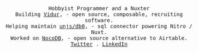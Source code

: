 <p align="center">
<samp>
    Hobbyist Programmer and a Nuxter<br/>
    Building <a href="https://github.com/profilecity/vidur">Vidur</a>, - open source, composable, recruiting software.<br>
    Helping maintain <a href="https://github.com/unjs/db0">unjs/db0</a>, - sql connector powering Nitro / Nuxt.<br>
    Worked on <a href="https://github.com/nocodb/nocodb">NocoDB</a>, - open source alternative to Airtable.<br>
    <a href="https://twitter.com/aman_desai_">Twitter</a> .
    <a href="https://linkedin.com/in/amandesai01">LinkedIn</a>
  </samp>
</p>

<!-- <table>
  <tr>
  <td>
<p align="center">
  <samp>
    Becoming a better engineer everyday.<br/>
    Working on <a href="https://github.com/nocodb/nocodb">NocoDB</a>, - open source alternative to Airtable.<br>
    Building <a href="https://github.com/profilecity/vidur">Vidur</a>, - open source, composable, recruiting software.<br>
    Helping maintain <a href="https://github.com/unjs/db0">unjs/db0</a>, - sql connector powering Nitro / Nuxt.<br>
    <a href="https://twitter.com/aman_desai_">Twitter</a> .
    <a href="https://linkedin.com/in/amandesai01">LinkedIn</a>
  </samp>
</p>
</td>
    <td>
<p align="center">
  <a href="https://nuxters.nuxt.com/amandesai01"><img src="https://nuxters.nuxt.com/__og-image__/image/amandesai01/og.png" alt="Aman Desai on Nuxters" width="300" /></a>
</p>
      </td>
</tr>
</table> -->
